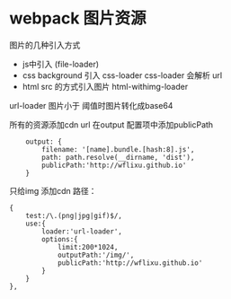 # webpack 图片资源

图片的几种引入方式
- js中引入  (file-loader) 
- css background 引入  css-loader  css-loader 会解析 url
- html src 的方式引入图片   html-withimg-loader

url-loader  图片小于 阈值时图片转化成base64

所有的资源添加cdn url 在output 配置项中添加publicPath

```
    output: {
        filename: '[name].bundle.[hash:8].js',
        path: path.resolve(__dirname, 'dist'),
        publicPath:'http://wflixu.github.io'
    }
```
只给img 添加cdn 路径：

```
{
    test:/\.(png|jpg|gif)$/,
    use:{
        loader:'url-loader',
        options:{
            limit:200*1024,
            outputPath:'/img/',
            publicPath:'http://wflixu.github.io'
        }
    }
},

```







